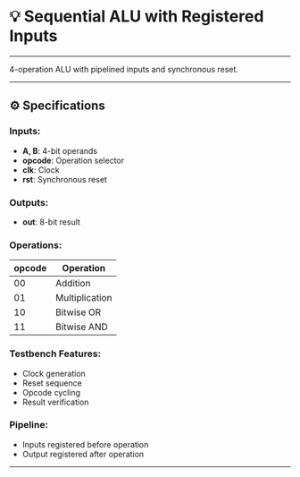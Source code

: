 # 💡 Sequential ALU with Registered Inputs

---

4-operation ALU with pipelined inputs and synchronous reset.

---

## ⚙️ Specifications

### Inputs:
- **A, B**: 4-bit operands
- **opcode**: Operation selector
- **clk**: Clock
- **rst**: Synchronous reset

### Outputs:
- **out**: 8-bit result

### Operations:
| opcode | Operation | 
|--------|-----------|
| 00     | Addition  |
| 01     | Multiplication |
| 10     | Bitwise OR |
| 11     | Bitwise AND |

### Testbench Features:
- Clock generation
- Reset sequence
- Opcode cycling
- Result verification

### Pipeline:
- Inputs registered before operation
- Output registered after operation

---